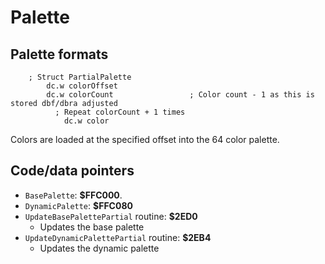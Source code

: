 # Palette

## Palette formats

```
    ; Struct PartialPalette
        dc.w colorOffset
        dc.w colorCount                 ; Color count - 1 as this is stored dbf/dbra adjusted 
          ; Repeat colorCount + 1 times 
            dc.w color 
```

Colors are loaded at the specified offset into the 64 color palette.

## Code/data pointers
- `BasePalette`: **$FFC000**.
- `DynamicPalette`: **$FFC080**
- `UpdateBasePalettePartial` routine: **$2ED0**
    - Updates the base palette 
- `UpdateDynamicPalettePartial` routine: **$2EB4**
    - Updates the dynamic palette 
